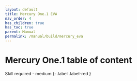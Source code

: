 ```yaml
---
layout: default
title: Mercury One.1 EVA
nav_order: 4
has_children: true
has_toc: true
parent: Manual
permalink: /manual/build/mercury_eva
---
```



# Mercury One.1 table of content



Skill required - medium
{: .label .label-red }
